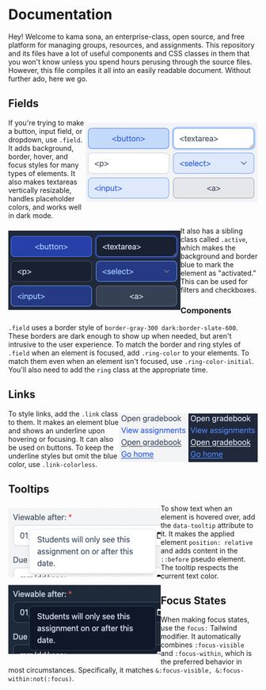 # Documentation

Hey! Welcome to kama sona, an enterprise-class, open source, and free platform
for managing groups, resources, and assignments. This repository and its files
have a lot of useful components and CSS classes in them that you won't know
unless you spend hours perusing through the source files. However, this file
compiles it all into an easily readable document. Without further ado, here we
go.

## Fields

<img align="right" alt="An example of `.field`." src="field-light.png" vspace="8" width="348" />

If you're trying to make a button, input field, or dropdown, use `.field`. It
adds background, border, hover, and focus styles for many types of elements. It
also makes textareas vertically resizable, handles placeholder colors, and works
well in dark mode.

<img align="left" alt="An example of `.field`." src="field-dark.png" vspace="8" width="348" />

It also has a sibling class called `.active`, which makes the background and
border blue to mark the element as "activated." This can be used for filters and
checkboxes.

### Components

`.field` uses a border style of `border-gray-300 dark:border-slate-600`. These
borders are dark enough to show up when needed, but aren't intrusive to the user
experience. To match the border and ring styles of `.field` when an element is
focused, add `.ring-color` to your elements. To match them even when an element
isn't focused, use `.ring-color-initial`. You'll also need to add the `ring`
class at the appropriate time.

## Links

<img align="right" alt="An example of `.link`." src="link-dark.png" vspace="8" width="140" />

<img align="right" alt="An example of `.link`." src="link-light.png" vspace="8" width="140" />

To style links, add the `.link` class to them. It makes an element blue and
shows an underline upon hovering or focusing. It can also be used on buttons. To
keep the underline styles but omit the blue color, use `.link-colorless`.

## Tooltips

<img align="left" alt="An example of `data-tooltip`." src="tooltip-light.png" vspace="8" />

<img align="left" alt="An example of `data-tooltip`." src="tooltip-dark.png" vspace="8" />

To show text when an element is hovered over, add the `data-tooltip` attribute
to it. It makes the applied element `position: relative` and adds content in the
`::before` pseudo element. The tooltip respects the current text color.

## Focus States

When making focus states, use the `focus:` Tailwind modifier. It automatically
combines `:focus-visible` and `:focus-within`, which is the preferred behavior
in most circumstances. Specifically, it matches
`&:focus-visible, &:focus-within:not(:focus)`.
